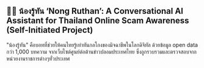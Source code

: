 ## 👦🏻 น้องรู้ทัน ‘Nong Ruthan’: A Conversational AI Assistant for Thailand Online Scam Awareness (Self-Initiated Project)

"น้องรู้ทัน" คือบอทที่ช่วยให้คนไทยรู้เท่าทันกลโกงของมิจฉาชีพในโลกดิจิทัล ด้วยข้อมูล open data กว่า 1,000 บทความ จากเว็บไซต์ศูนย์ต่อต้านข่าวปลอมประเทศไทย ซึ่งถูกรวบรวมและตรวจสอบจากหน่วยงานราชการต่างๆทั่วประเทศ

